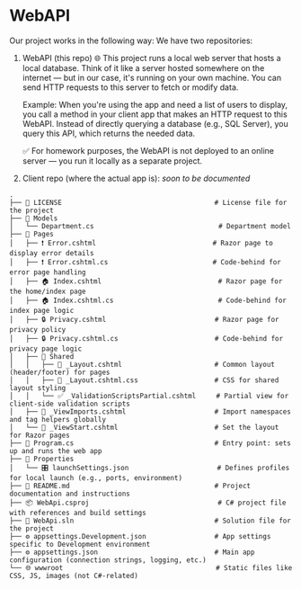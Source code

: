 # WebAPI

Our project works in the following way:
We have two repositories: 
  1) WebAPI (this repo) 🌐
      This project runs a local web server that hosts a local database.
      Think of it like a server hosted somewhere on the internet — but in our case, it's running on your own machine.
      You can send HTTP requests to this server to fetch or modify data.
      
      Example:
      When you're using the app and need a list of users to display, you call a method in your client app that makes an HTTP request to this WebAPI.
      Instead of directly querying a database (e.g., SQL Server), you query this API, which returns the needed data.
      
      ✅ For homework purposes, the WebAPI is not deployed to an online server — you run it locally as a separate project.
     
  2) Client repo (where the actual app is): *soon to be documented*
        

```
.
├── 📜 LICENSE                                      # License file for the project
├── 📂 Models
│   └── Department.cs                               # Department model 
├── 📂 Pages
│   ├── ❗ Error.cshtml                             # Razor page to display error details
│   ├── ❗ Error.cshtml.cs                          # Code-behind for error page handling
│   ├── 🏠 Index.cshtml                             # Razor page for the home/index page
│   ├── 🏠 Index.cshtml.cs                          # Code-behind for index page logic
│   ├── 🔒 Privacy.cshtml                           # Razor page for privacy policy
│   ├── 🔒 Privacy.cshtml.cs                        # Code-behind for privacy page logic
│   ├── 📂 Shared
│   │   ├── 🧩 _Layout.cshtml                       # Common layout (header/footer) for pages
│   │   ├── 🎨 _Layout.cshtml.css                   # CSS for shared layout styling
│   │   └── ✅ _ValidationScriptsPartial.cshtml     # Partial view for client-side validation scripts
│   ├── 🧰 _ViewImports.cshtml                      # Import namespaces and tag helpers globally
│   └── 🚀 _ViewStart.cshtml                        # Set the layout for Razor pages
├── 🚀 Program.cs                                   # Entry point: sets up and runs the web app
├── 📂 Properties
│   └── 🎛️ launchSettings.json                      # Defines profiles for local launch (e.g., ports, environment)
├── 📖 README.md                                    # Project documentation and instructions
├── 📦 WebApi.csproj                                # C# project file with references and build settings
├── 🧩 WebApi.sln                                   # Solution file for the project
├── ⚙️ appsettings.Development.json                 # App settings specific to Development environment
├── ⚙️ appsettings.json                             # Main app configuration (connection strings, logging, etc.)
└── 🌐 wwwroot                                      # Static files like CSS, JS, images (not C#-related)
```

